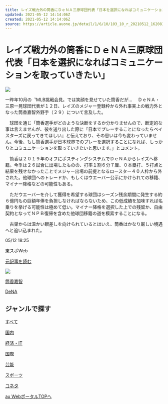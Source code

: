 ```yaml
---
title: レイズ戦力外の筒香にＤｅＮＡ三原球団代表「日本を選択になればコミュニケーションを取っていきたい」
updated: 2021-05-12 14:14:06Z
created: 2021-05-12 14:14:06Z
source: https://article.auone.jp/detail/1/6/10/103_10_r_20210512_1620811626977132
---
```


# レイズ戦力外の筒香にＤｅＮＡ三原球団代表「日本を選択になればコミュニケーションを取っていきたい」

![](https://portal.st-img.jp/detail/284662977cd8a50aa04de7276a05da8f_1620813993_1.jpg)

一昨年10月の〝MLB挑戦会見〟では笑顔を見せていた筒香だが…
　ＤｅＮＡ・三原一晃球団代表が１２日、レイズのメジャー登録枠から外れ事実上の戦力外となった筒香嘉智外野手（２９）について言及した。

　球団を通じ「筒香選手がどのような決断をするか分かりませんので、断定的な事は言えませんが、彼を送り出した際に『日本でプレーすることになったらベイスターズに戻ってきてほしい』と伝えており、その思いは今も変わっていません。今後、もし筒香選手が日本球界でのプレーを選択することになれば、しっかりとコミュニケーションを取っていきたいと思います。」とコメント。

　筒香は２０１９年のオフにポスティングシステムでＤｅＮＡからレイズへ移籍。今季は２６試合に出場したものの、打率１割６分７厘、０本塁打、５打点と結果を残せなかったことでメジャー出場の前提となるロースター４０人枠から外された。他球団へのトレードか、もしくはウエーバー公示にかけられての移籍、マイナー降格などの可能性もある。

　ただウエーバーを介して獲得を希望する球団はシーズン残余期間に発生する約６億円もの巨額年俸を負担しなければならないため、この低成績を加味すれば名乗りを挙げる可能性は極めて低い。マイナー降格を選択した上での残留か、自由契約となってＮＰＢ復帰を含めた他球団移籍の道を模索することになる。

　古巣からは温かい眼差しを向けられているとはいえ、筒香はかなり厳しい境遇へと追い込まれた。

05/12 18:25

東スポWeb

 [元記事を読む](https://www.tokyo-sports.co.jp/baseball/mlb/3150561/)

 ![](https://portal.st-img.jp/cp/103/tsp.jpg)

 [筒香嘉智](https://article.auone.jp/keyword/article/511)

 [DeNA](https://article.auone.jp/keyword/article/13)

## ジャンルで探す

[すべて](https://article.auone.jp/flash)

[国内](https://article.auone.jp/genre/2)

[経済・IT](https://article.auone.jp/genre/3)

[国際](https://article.auone.jp/genre/4)

[芸能](https://article.auone.jp/genre/5)

[スポーツ](https://article.auone.jp/genre/6)

[コネタ](https://article.auone.jp/genre/1)

 [au WebポータルTOPへ](https://portal.auone.jp/)